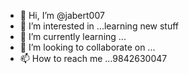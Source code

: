 - 👋 Hi, I’m @jabert007
- 👀 I’m interested in ...learning new stuff
- 🌱 I’m currently learning ...
- 💞️ I’m looking to collaborate on ...
- 📫 How to reach me ...9842630047

<!---
jabert007/jabert007 is a ✨ special ✨ repository because its `README.md` (this file) appears on your GitHub profile.
You can click the Preview link to take a look at your changes.
--->
